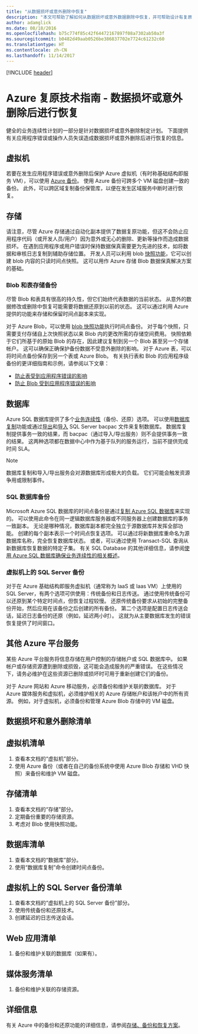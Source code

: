 ```yaml
---
title: "从数据损坏或意外删除中恢复"
description: "本文可帮助了解如何从数据损坏或意外数据删除中恢复，并可帮助设计有复原能力和高可用性的容错应用程序，以及对灾难恢复进行规划"
author: adamglick
ms.date: 08/18/2016
ms.openlocfilehash: b75c774f85c42f64472167897f08a7302ab50a3f
ms.sourcegitcommit: b0482d49aab0526be386837702e7724c61232c60
ms.translationtype: HT
ms.contentlocale: zh-CN
ms.lasthandoff: 11/14/2017
---
```

[!INCLUDE [header](../_includes/header.md)]
# <a name="azure-resiliency-technical-guidance-recovery-from-data-corruption-or-accidental-deletion"></a>Azure 复原技术指南 - 数据损坏或意外删除后进行恢复
健全的业务连续性计划的一部分是针对数据损坏或意外删除制定计划。 下面提供有关应用程序错误或操作人员失误造成数据损坏或意外删除后进行恢复的信息。

## <a name="virtual-machines"></a>虚拟机
若要在发生应用程序错误或意外删除后保护 Azure 虚拟机（有时称基础结构即服务 VM），可以使用 [Azure 备份](https://azure.microsoft.com/services/backup/)。 使用 Azure 备份可跨多个 VM 磁盘创建一致的备份。 此外，可以跨区域复制备份保管库，以便在发生区域服务中断时进行恢复。

## <a name="storage"></a>存储
请注意，尽管 Azure 存储通过自动化副本提供了数据复原功能，但这不会防止应用程序代码（或开发人员/用户）因为意外或无心的删除、更新等操作而造成数据损坏。 在遇到应用程序或用户错误时保持数据保真需要更为先进的技术，如将数据和审核日志复制到辅助存储位置。 开发人员可以利用 blob [快照功能](https://msdn.microsoft.com/library/azure/ee691971.aspx)，它可以创建 blob 内容的只读时间点快照。 这可以用作 Azure 存储 Blob 数据保真解决方案的基础。

### <a name="blob-and-table-storage-backup"></a>Blob 和表存储备份
尽管 Blob 和表具有很高的持久性，但它们始终代表数据的当前状态。 从意外的数据修改或删除中恢复可能需要将数据还原到以前的状态。 这可以通过利用 Azure 提供的功能来存储和保留时间点副本来实现。

对于 Azure Blob，可以使用 [blob 快照功能](https://msdn.microsoft.com/library/ee691971.aspx)执行时间点备份。 对于每个快照，只需要支付存储自上次快照状态以来 Blob 内的更改所需的存储空间费用。 快照依赖于它们所基于的原始 Blob 的存在，因此建议复制到另一个 Blob 甚至另一个存储帐户。 这可以确保正确保护备份数据不受意外删除的影响。 对于 Azure 表，可以将时间点备份保存到另一个表或 Azure Blob。 有关执行表和 Blob 的应用程序级备份的更详细指南和示例，请参阅以下文章：

* [防止表受到应用程序错误的影响](https://blogs.msdn.microsoft.com/windowsazurestorage/2010/05/03/protecting-your-tables-against-application-errors/)
* [防止 Blob 受到应用程序错误的影响](https://blogs.msdn.microsoft.com/windowsazurestorage/2010/04/29/protecting-your-blobs-against-application-errors/)

## <a name="database"></a>数据库
Azure SQL 数据库提供了多个[业务连续性](/azure/sql-database/sql-database-business-continuity/)（备份、还原）选项。 可以使用[数据库复制](/azure/sql-database/sql-database-copy/)功能或通过[导出](/azure/sql-database/sql-database-export/)和[导入](https://msdn.microsoft.com/library/hh710052.aspx) SQL Server bacpac 文件来复制数据库。 数据库复制提供事务一致的结果，而 bacpac（通过导入/导出服务）则不会提供事务一致的结果。 这两种选项都在数据中心中作为基于队列的服务运行，当前不提供完成时间 SLA。

> [!NOTE]
> 数据库复制和导入/导出服务会对源数据库形成极大的负载。 它们可能会触发资源争用或限制事件。
> 
> 

### <a name="sql-database-backup"></a>SQL 数据库备份
Microsoft Azure SQL 数据库的时间点备份是通过[复制 Azure SQL 数据库](/azure/sql-database/sql-database-copy/)来实现的。 可以使用此命令在同一逻辑数据库服务器或不同服务器上创建数据库的事务一致副本。 无论是哪种情况，数据库副本都完全独立于源数据库并发挥全部功能。 创建的每个副本表示一个时间点恢复选项。 可以通过将新数据库重命名为源数据库名称，完全恢复数据库状态。 或者，可以通过使用 Transact-SQL 查询从新数据库恢复数据的特定子集。 有关 SQL Database 的其他详细信息，请参阅[使用 Azure SQL 数据库确保业务连续性的相关概述](/azure/sql-database/sql-database-business-continuity/)。

### <a name="sql-server-on-virtual-machines-backup"></a>虚拟机上的 SQL Server 备份
对于在 Azure 基础结构即服务虚拟机（通常称为 IaaS 或 Iaas VM）上使用的 SQL Server，有两个选项可供使用：传统备份和日志传送。 通过使用传统备份可以还原到某个特定时间点，但恢复过程较慢。 还原传统备份要求从初始的完整备份开始，然后应用在该备份之后创建的所有备份。 第二个选项是配置日志传送会话，延迟日志备份的还原（例如，延迟两小时）。 这就为从主要数据库发生的错误恢复提供了时间窗口。

## <a name="other-azure-platform-services"></a>其他 Azure 平台服务
某些 Azure 平台服务将信息存储在用户控制的存储帐户或 SQL 数据库中。 如果帐户或存储资源遭到删除或损毁，这可能会造成服务的严重错误。 在这些情况下，请务必维护在这些资源已删除或损坏时可用于重新创建它们的备份。

对于 Azure 网站和 Azure 移动服务，必须备份和维护关联的数据库。 对于 Azure 媒体服务和虚拟机，必须维护相关的 Azure 存储帐户和该帐户中的所有资源。 例如，对于虚拟机，必须备份和管理 Azure Blob 存储中的 VM 磁盘。

## <a name="checklists-for-data-corruption-or-accidental-deletion"></a>数据损坏和意外删除清单
## <a name="virtual-machines-checklist"></a>虚拟机清单
1. 查看本文档的“虚拟机”部分。
2. 使用 Azure 备份（或者在自己的备份系统中使用 Azure Blob 存储和 VHD 快照）来备份和维护 VM 磁盘。

## <a name="storage-checklist"></a>存储清单
1. 查看本文档的“存储”部分。
2. 定期备份重要的存储资源。
3. 考虑对 Blob 使用快照功能。

## <a name="database-checklist"></a>数据库清单
1. 查看本文档的“数据库”部分。
2. 使用“数据库复制”命令创建时间点备份。

## <a name="sql-server-on-virtual-machines-backup-checklist"></a>虚拟机上的 SQL Server 备份清单
1. 查看本文档的“虚拟机上的 SQL Server 备份”部分。
2. 使用传统备份和还原技术。
3. 创建延迟的日志传送会话。

## <a name="web-apps-checklist"></a>Web 应用清单
1. 备份和维护关联的数据库（如果有）。

## <a name="media-services-checklist"></a>媒体服务清单
1. 备份和维护关联的存储资源。

## <a name="more-information"></a>详细信息
有关 Azure 中的备份和还原功能的详细信息，请参阅[存储、备份和恢复方案](https://azure.microsoft.com/documentation/scenarios/storage-backup-recovery/)。


